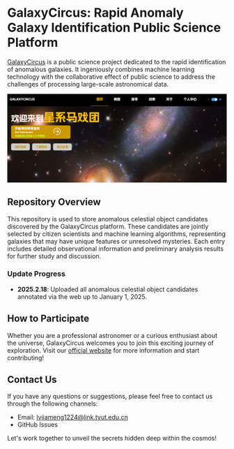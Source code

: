 # GalaxyCircus: Rapid Anomaly Galaxy Identification Public Science Platform

[GalaxyCircus](https://nadc.china-vo.org/galaxycircus/) is a public science project dedicated to the rapid identification of anomalous galaxies. It ingeniously combines machine learning technology with the collaborative effect of public science to address the challenges of processing large-scale astronomical data. 

![示例图片](./figure/1739953304262.jpg)

## Repository Overview

This repository is used to store anomalous celestial object candidates discovered by the GalaxyCircus platform. These candidates are jointly selected by citizen scientists and machine learning algorithms, representing galaxies that may have unique features or unresolved mysteries. Each entry includes detailed observational information and preliminary analysis results for further study and discussion.

### Update Progress

- **2025.2.18**: Uploaded all anomalous celestial object candidates annotated via the web up to January 1, 2025. 

## How to Participate

Whether you are a professional astronomer or a curious enthusiast about the universe, GalaxyCircus welcomes you to join this exciting journey of exploration. Visit our [official website](https://nadc.china-vo.org/galaxycircus/) for more information and start contributing!

## Contact Us

If you have any questions or suggestions, please feel free to contact us through the following channels:
- Email: lvjiameng1224@link.tyut.edu.cn 
- GitHub Issues

Let's work together to unveil the secrets hidden deep within the cosmos!
